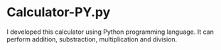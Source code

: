 # Calculator-PY.py
I developed this calculator using Python programming language. It can perform addition, substraction, multiplication and division.

